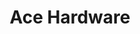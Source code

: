 ---
title: "Ace Hardware"
url: /albuquerque/ace-hardware-golf-course-road-northwest/
shop: Baumarkt
---